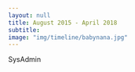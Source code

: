 ```yaml
---
layout: null
title: August 2015 - April 2018
subtitle:
image: "img/timeline/babynana.jpg"
---
```

SysAdmin